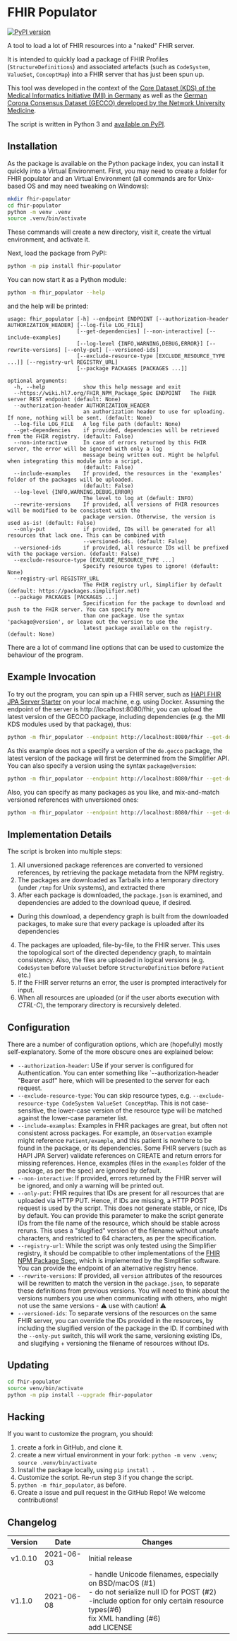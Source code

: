 # FHIR Populator

[![PyPI version](https://badge.fury.io/py/fhir-populator.svg)](https://badge.fury.io/py/fhir-populator)

A tool to load a lot of FHIR resources into a "naked" FHIR server.

It is intended to quickly load a package of FHIR Profiles (`StructureDefinitions`) and associated artefacts (such as `CodeSystem`, `ValueSet`, `ConceptMap`) into a FHIR server that has just been spun up.

This tool was developed in the context of the [Core Dataset (KDS) of the Medical Informatics Initiative (MII) in Germany](https://simplifier.net/organization/koordinationsstellemii/~projects) as well as the [German Corona Consensus Dataset (GECCO) developed by the Network University Medicine](https://simplifier.net/ForschungsnetzCovid-19).

The script is written in Python 3 and [available on PyPI](https://pypi.org/project/fhir-populator/).

## Installation

As the package is available on the Python package index, you can install it quickly into a Virtual Environment. First, you may need to create a folder for FHIR populator and an Virtual Environment (all commands are for Unix-based OS and may need tweaking on Windows):

```bash
mkdir fhir-populator
cd fhir-populator
python -m venv .venv
source .venv/bin/activate
```

These commands will create a new directory, visit it, create the virtual environment, and activate it.

Next, load the package from PyPI:

```bash
python -m pip install fhir-populator
```

You can now start it as a Python module:

```bash
python -m fhir_populator --help
```

and the help will be printed:

```
usage: fhir_populator [-h] --endpoint ENDPOINT [--authorization-header AUTHORIZATION_HEADER] [--log-file LOG_FILE]
                      [--get-dependencies] [--non-interactive] [--include-examples]
                      [--log-level {INFO,WARNING,DEBUG,ERROR}] [--rewrite-versions] [--only-put] [--versioned-ids]
                      [--exclude-resource-type [EXCLUDE_RESOURCE_TYPE ...]] [--registry-url REGISTRY_URL]
                      [--package PACKAGES [PACKAGES ...]]

optional arguments:
  -h, --help            show this help message and exit
  --https://wiki.hl7.org/FHIR_NPM_Package_Spec ENDPOINT   The FHIR server REST endpoint (default: None)
  --authorization-header AUTHORIZATION_HEADER
                        an authorization header to use for uploading. If none, nothing will be sent. (default: None)
  --log-file LOG_FILE   A log file path (default: None)
  --get-dependencies    if provided, dependencies will be retrieved from the FHIR registry. (default: False)
  --non-interactive     In case of errors returned by this FHIR server, the error will be ignored with only a log
                        message being written out. Might be helpful when integrating this module into a script.
                        (default: False)
  --include-examples    If provided, the resources in the 'examples' folder of the packages will be uploaded.
                        (default: False)
  --log-level {INFO,WARNING,DEBUG,ERROR}
                        The level to log at (default: INFO)
  --rewrite-versions    If provided, all versions of FHIR resources will be modified to be consistent with the
                        package version. Otherwise, the version is used as-is! (default: False)
  --only-put            if provided, IDs will be generated for all resources that lack one. This can be combined with
                        --versioned-ids. (default: False)
  --versioned-ids       if provided, all resource IDs will be prefixed with the package version. (default: False)
  --exclude-resource-type [EXCLUDE_RESOURCE_TYPE ...]
                        Specify resource types to ignore! (default: None)
  --registry-url REGISTRY_URL
                        The FHIR registry url, Simplifier by default (default: https://packages.simplifier.net)
  --package PACKAGES [PACKAGES ...]
                        Specification for the package to download and push to the FHIR server. You can specify more
                        than one package. Use the syntax 'package@version', or leave out the version to use the
                        latest package available on the registry. (default: None)
```

There are a lot of command line options that can be used to customize the behaviour of the program.

## Example Invocation

To try out the program, you can spin up a FHIR server, such as [HAPI FHIR JPA Server Starter](https://github.com/hapifhir/hapi-fhir-jpaserver-starter) on your local machine, e.g. using Docker. Assuming the endpoint of the server is http://localhost:8080/fhir, you can upload the latest version of the GECCO package, including dependencies (e.g. the MII KDS modules used by that package), thus:

```bash
python -m fhir_populator --endpoint http://localhost:8080/fhir --get-dependencies --package de.gecco
```

As this example does not a specify a version of the `de.gecco` package, the latest version of the package will first be determined from the Simplifier API. You can also specify a version using the syntax `package@version`:

```bash
python -m fhir_populator --endpoint http://localhost:8080/fhir --get-dependencies --package de.gecco@1.0.3
```

Also, you can specify as many packages as you like, and mix-and-match versioned references with unversioned ones:

```bash
python -m fhir_populator --endpoint http://localhost:8080/fhir --get-dependencies --package de.gecco@1.0.3 de.medizininformatikinitiative.kerndatensatz.person
```

## Implementation Details

The script is broken into multiple steps:

1. All unversioned package references are converted to versioned references, by retrieving the package metadata from the NPM registry.
2. The packages are downloaded as Tarballs into a temporary directory (under `/tmp` for Unix systems), and extracted there
3. After each package is downloaded, the `package.json` is examined, and dependencies are added to the download queue, if desired.
  * During this download, a dependency graph is built from the downloaded packages, to make sure that every package is uploaded after its dependencies
4. The packages are uploaded, file-by-file, to the FHIR server. This uses the topological sort of the directed dependency graph, to maintain consistency. Also, the files are uploaded in logical versions (e.g. `CodeSystem` before `ValueSet` before `StructureDefinition` before `Patient` etc.)
5. If the FHIR server returns an error, the user is prompted interactively for input.
6. When all resources are uploaded (or if the user aborts execution with *CTRL-C*), the temporary directory is recursively deleted.

## Configuration

There are a number of configuration options, which are (hopefully) mostly self-explanatory. Some of the more obscure ones are explained below:

* `--authorization-header`: USe if your server is configured for Authentication. You can enter something like `--authorization-header "Bearer asdf" here, which will be presented to the server for each request.
* `--exclude-resource-type`: You can skip resource types, e.g. `--exclude-resource-type CodeSystem ValueSet ConceptMap`. This is not case-sensitive, the lower-case version of the resource type will be matched against the lower-case parameter list.
* `--include-examples`: Examples in FHIR packages are great, but often not consistent across packages. For example, an `Observation` example might reference `Patient/example`, and this patient is nowhere to be found in the package, or its dependencies. Some FHIR servers (such as HAPI JPA Server) validate references on CREATE and return errors for missing references. Hence, examples (files in the `examples` folder of the package, as per the spec) are ignored by default.
* `--non-interactive`: If provided, errors returned by the FHIR server will be ignored, and only a warning will be printed out.
* `--only-put`: FHIR requires that IDs are present for all resources that are uploaded via HTTP PUT. Hence, if IDs are missing, a HTTP POST request is used by the script. This does not generate stable, or nice, IDs by default. You can provide this parameter to make the script generate IDs from the file name of the resource, which should be stable across reruns. This uses a "slugified" version of the filename without unsafe characters, and restricted to 64 characters, as per the specification.
* `--registry-url`: While the script was only tested using the Simplifier registry, it should be compatible to other implementations of the [FHIR NPM Package Spec](https://wiki.hl7.org/FHIR_NPM_Package_Spec), which is implemented by the Simplifier software. You can provide the endpoint of an alternative registry hence.
* `--rewrite-versions`: If provided, all `version` attributes of the resources will be rewritten to match the version in the `package.json`, to separate these definitions from previous versions. You will need to think about the versions numbers you use when communicating with others, who might not use the same versions - ⚠️ use with caution! ⚠️
* `--versioned-ids`: To separate versions of the resources on the same FHIR server, you can override the IDs provided in the resources, by including the slugified version of the package in the ID. If combined with the `--only-put` switch, this will work the same, versioning existing IDs, and slugifying + versioning the filename of resources without IDs.

## Updating

```bash
cd fhir-populator
source venv/bin/activate
python -m pip install --upgrade fhir-populator
```

## Hacking

If you want to customize the program, you should:

1. create a fork in GitHub, and clone it.
2. create a new virtual environment in your fork: `python -m venv .venv`; `source .venv/bin/activate`
3. Install the package locally, using `pip install .`
4. Customize the script. Re-run step 3 if you change the script.
5. `python -m fhir_populator`, as before.
6. Create a issue and pull request in the GitHub Repo! We welcome contributions!

## Changelog

| Version | Date | Changes |
|-|-|-|
| v1.0.10 | 2021-06-03 | Initial release |
| v1.1.0  | 2021-06-08 | - handle Unicode filenames, especially on BSD/macOS (#1)<br>- do not serialize null ID for POST (#2)<br>-include option for only certain resource types(#6)<br>fix XML handling (#6)<br>add LICENSE |
